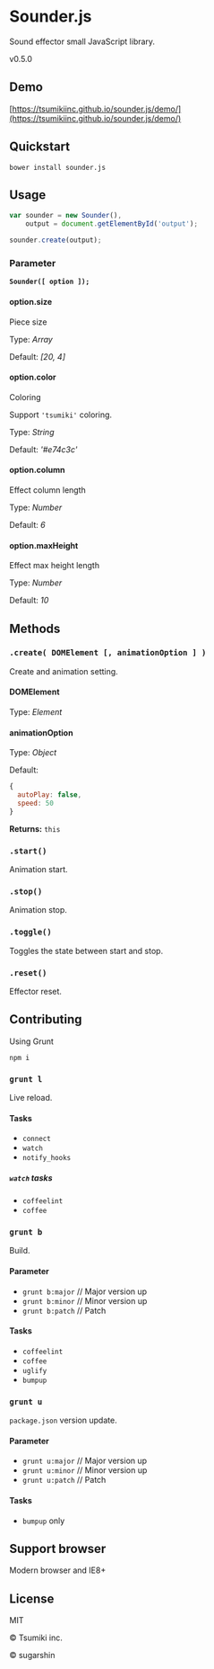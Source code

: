 # Sounder.js

Sound effector small JavaScript library.

v0.5.0

## Demo

[https://tsumikiinc.github.io/sounder.js/demo/](https://tsumikiinc.github.io/sounder.js/demo/)

## Quickstart

```shell
bower install sounder.js
```

## Usage

```javascript
var sounder = new Sounder(),
    output = document.getElementById('output');

sounder.create(output);
```

### Parameter

**`Sounder([ option ]);`**

#### option.size

Piece size

Type: *Array*

Default: *[20, 4]*

#### option.color

Coloring

Support `'tsumiki'` coloring.

Type: *String*

Default: *'#e74c3c'*

#### option.column

Effect column length

Type: *Number*

Default: *6*

#### option.maxHeight

Effect max height length

Type: *Number*

Default: *10*

## Methods

### `.create( DOMElement [, animationOption ] )`

Create and animation setting.

#### DOMElement

Type: *Element*

#### animationOption

Type: *Object*

Default:

```javascript
{
  autoPlay: false,
  speed: 50
}
```

**Returns:** `this`

### `.start()`

Animation start.

### `.stop()`

Animation stop.

### `.toggle()`

Toggles the state between start and stop.

### `.reset()`

Effector reset.

## Contributing

Using Grunt

```shell
npm i
```

### `grunt l`

Live reload.

#### Tasks

* `connect`
* `watch`
* `notify_hooks`

##### `watch` tasks

* `coffeelint`
* `coffee`

### `grunt b`

Build.

#### Parameter

* `grunt b:major` // Major version up
* `grunt b:minor` // Minor version up
* `grunt b:patch` // Patch

#### Tasks

* `coffeelint`
* `coffee`
* `uglify`
* `bumpup`

### `grunt u`

`package.json` version update.

#### Parameter

* `grunt u:major` // Major version up
* `grunt u:minor` // Minor version up
* `grunt u:patch` // Patch

#### Tasks

* `bumpup` only

## Support browser

Modern browser and IE8+

## License

MIT

© Tsumiki inc.

© sugarshin
